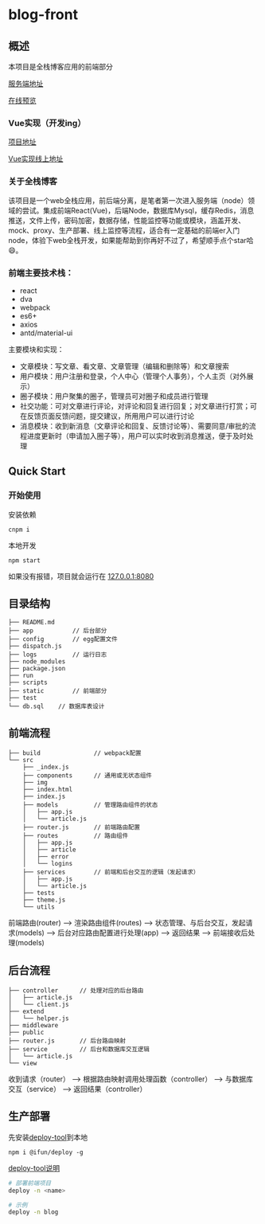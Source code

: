 # blog-front

## 概述

本项目是全栈博客应用的前端部分

[服务端地址](https://github.com/weihomechen/blog-node)

[在线预览](http://rulifun.cn/blog)


### Vue实现（开发ing）

[项目地址](https://github.com/weihomechen/vue-blog)

[Vue实现线上地址](http://rulifun.cn/vue-blog)


### 关于全栈博客

该项目是一个web全栈应用，前后端分离，是笔者第一次进入服务端（node）领域的尝试。集成前端React(Vue)，后端Node，数据库Mysql，缓存Redis，消息推送，文件上传，密码加密，数据存储，性能监控等功能或模块，涵盖开发、mock、proxy、生产部署、线上监控等流程，适合有一定基础的前端er入门node，体验下web全栈开发，如果能帮助到你再好不过了，希望顺手点个star哈😄。

### 前端主要技术栈：

- react
- dva
- webpack
- es6+
- axios
- antd/material-ui

主要模块和实现：

- 文章模块：写文章、看文章、文章管理（编辑和删除等）和文章搜索
- 用户模块：用户注册和登录，个人中心（管理个人事务），个人主页（对外展示）
- 圈子模块：用户聚集的圈子，管理员可对圈子和成员进行管理
- 社交功能：可对文章进行评论，对评论和回复进行回复；对文章进行打赏；可在反馈页面反馈问题，提交建议，所用用户可以进行讨论
- 消息模块：收到新消息（文章评论和回复、反馈讨论等）、需要同意/审批的流程进度更新时（申请加入圈子等），用户可以实时收到消息推送，便于及时处理

## Quick Start

### 开始使用

安装依赖
```
cnpm i
```

本地开发
```
npm start
```

如果没有报错，项目就会运行在 [127.0.0.1:8080](http://127.0.0.1:8080)

## 目录结构

```
├── README.md
├── app           // 后台部分
├── config        // egg配置文件
├── dispatch.js
├── logs          // 运行日志
├── node_modules
├── package.json
├── run
├── scripts      
├── static        // 前端部分 
├── test
└── db.sql    // 数据库表设计
```

## 前端流程

```
├── build               // webpack配置  
└── src
    ├── _index.js
    ├── components      // 通用或无状态组件
    ├── img
    ├── index.html
    ├── index.js
    ├── models          // 管理路由组件的状态
    │   ├── app.js
    │   └── article.js
    ├── router.js       // 前端路由配置
    ├── routes          // 路由组件
    │   ├── app.js
    │   ├── article
    │   ├── error
    │   └── logins
    ├── services        // 前端和后台交互的逻辑（发起请求）
    │   ├── app.js
    │   └── article.js 
    ├── tests
    ├── theme.js
    └── utils
```
前端路由(router) --> 渲染路由组件(routes) --> 状态管理、与后台交互，发起请求(models) --> 后台对应路由配置进行处理(app) --> 返回结果 --> 前端接收后处理(models)

## 后台流程

```
├── controller      // 处理对应的后台路由
│   ├── article.js
│   └── client.js
├── extend
│   └── helper.js
├── middleware
├── public
├── router.js       // 后台路由映射
├── service         // 后台和数据库交互逻辑
│   └── article.js
└── view
```

收到请求（router） --> 根据路由映射调用处理函数（controller） --> 与数据库交互（service） --> 返回结果（controller）

## 生产部署

先安装[deploy-tool](https://github.com/weihomechen/deploy-tool)到本地

```
npm i @ifun/deploy -g
```

[deploy-tool说明](https://github.com/weihomechen/deploy-tool/blob/master/README.md)

```sh
# 部署前端项目
deploy -n <name>

# 示例
deploy -n blog
```
